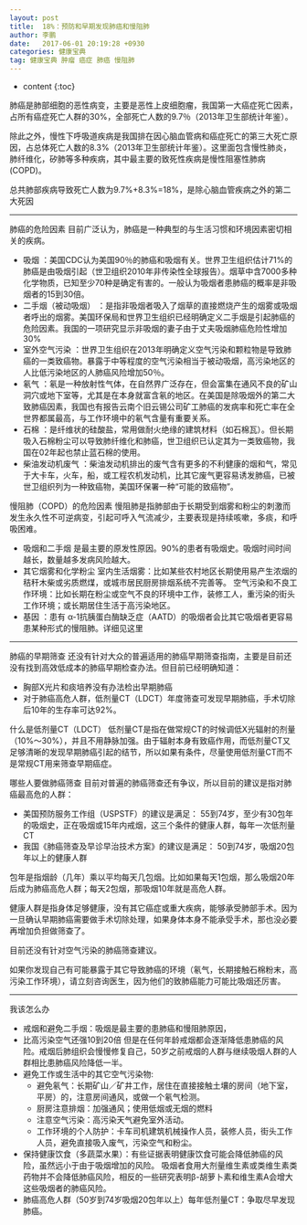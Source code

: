 ```yaml
---
layout: post
title:  18%：预防和早期发现肺癌和慢阻肺
author: 李鹏
date:   2017-06-01 20:19:28 +0930
categories: 健康宝典
tag: 健康宝典 肿瘤 癌症 肺癌 慢阻肺
---
```


* content
{:toc}


肺癌是肺部细胞的恶性病变，主要是恶性上皮细胞瘤，我国第一大癌症死亡因素，占所有癌症死亡人群的30%，全部死亡人数的9.7％（2013年卫生部统计年鉴）。

除此之外，慢性下呼吸道疾病是我国排在因心脑血管病和癌症死亡的第三大死亡原因，占总体死亡人数的8.3%（2013年卫生部统计年鉴）。这里面包含慢性肺炎，肺纤维化，矽肺等多种疾病，其中最主要的致死性疾病是慢性阻塞性肺病(COPD)。

总共肺部疾病导致死亡人数为9.7%+8.3%=18%，是除心脑血管疾病之外的第二大死因

---
肺癌的危险因素
目前广泛认为，肺癌是一种典型的与生活习惯和环境因素密切相关的疾病。

* 吸烟
：美国CDC认为美国90％的肺癌和吸烟有关。世界卫生组织估计71%的肺癌是由吸烟引起（世卫组织2010年非传染性全球报告）。烟草中含7000多种化学物质，已知至少70种是确定有害的。一般认为吸烟者患肺癌的概率是非吸烟者的15到30倍。
* 二手烟（被动吸烟）
：是指非吸烟者吸入了烟草的直接燃烧产生的烟雾或吸烟者呼出的烟雾。美国环保局和世界卫生组织已经明确定义二手烟是引起肺癌的危险因素。我国的一项研究显示非吸烟的妻子由于丈夫吸烟肺癌危险性增加30%
* 室外空气污染
：世界卫生组织在2013年明确定义空气污染和颗粒物是导致肺癌的一类致癌物。暴露于中等程度的空气污染相当于被动吸烟，高污染地区的人比低污染地区的人肺癌风险增加50％。
* 氡气
：氡是一种放射性气体，在自然界广泛存在，但会富集在通风不良的矿山洞穴或地下室等，尤其是在本身就富含氡的地区。在美国是除吸烟外的第二大致肺癌因素，我国也有报告云南个旧云锡公司矿工肺癌的发病率和死亡率在全世界都属最高，与工作环境中的氡气含量有重要关系。
* 石棉
：是纤维状的硅酸盐，常用做耐火绝缘的建筑材料（如石棉瓦）。但长期吸入石棉粉尘可以导致肺纤维化和肺癌，世卫组织已认定其为一类致癌物，我国在02年起也禁止蓝石棉的使用。
* 柴油发动机废气
：柴油发动机排出的废气含有更多的不利健康的烟和气，常见于大卡车，火车，船，或工程农机发动机，比其它废气更容易诱发肺癌，已被世卫组织列为一种致癌物，美国环保署一种“可能的致癌物”。

慢阻肺（COPD）的危险因素
慢阻肺是指肺部由于长期受到烟雾和粉尘的刺激而发生永久性不可逆病变，引起可呼入气流减少，主要表现是持续咳嗽，多痰，和呼吸困难。

* 吸烟和二手烟
是最主要的原发性原因。90%的患者有吸烟史。吸烟时间时间越长，数量越多发病风险越大。
* 其它烟雾和化学粉尘
室内生活烟雾：比如某些农村地区长期使用易产生浓烟的秸秆木柴或劣质燃煤，或城市居民厨房排烟系统不完善等。
空气污染和不良工作环境：比如长期在粉尘或空气不良的环境中工作，装修工人，重污染的街头工作环境；或长期居住生活于高污染地区。
* 基因
：患有 α-1抗胰蛋白酶缺乏症（AATD）的吸烟者会比其它吸烟者更容易患某种形式的慢阻肺。详细见这里

---
肺癌的早期筛查
还没有针对大众的普遍适用的肺癌早期筛查指南，主要是目前还没有找到高效低成本的肺癌早期检查办法。但目前已经明确知道：
* 胸部X光片和痰培养没有办法检出早期肺癌
* 对于肺癌高危人群，低剂量CT（LDCT）年度筛查可发现早期肺癌，手术切除后10年的生存率可达92%。

什么是低剂量CT（LDCT）
低剂量CT是指在做常规CT的时候调低X光辐射的剂量（10%～30%），并且不用静脉加强。由于辐射本身有致癌作用，而低剂量CT又足够清晰的发现早期肺癌引起的结节，所以如果有条件，尽量使用低剂量CT而不是常规CT用来筛查早期癌症。

哪些人要做肺癌筛查
目前对普遍的肺癌筛查还有争议，所以目前的建议是指对肺癌最高危的人群：
* 美国预防服务工作组（USPSTF）的建议是满足：
55到74岁，至少有30包年的吸烟史，正在吸烟或15年内戒烟，这三个条件的健康人群，每年一次低剂量CT
* 我国《肺癌筛查及早诊早治技术方案》的建议是满足：
50到74岁，吸烟20包年以上的健康人群

包年是指烟龄（几年）乘以平均每天几包烟。比如如果每天1包烟，那么吸烟20年后成为肺癌高危人群；每天2包烟，那吸烟10年就是高危人群。

健康人群是指身体足够健康，没有其它癌症或重大疾病，能够承受肺部手术。因为一旦确认早期肺癌需要做手术切除处理，如果身体本身不能承受手术，那也没必要再增加负担做筛查了。

目前还没有针对空气污染的肺癌筛查建议。

如果你发现自己有可能暴露于其它导致肺癌的环境（氡气，长期接触石棉粉末，高污染工作环境），请立刻咨询医生，因为他们的致肺癌能力可能比吸烟还厉害。

---
我该怎么办

* 戒烟和避免二手烟：吸烟是最主要的患肺癌和慢阻肺原因，
* 比高污染空气还强10到20倍
 但是在任何年龄戒烟都会逐渐降低患肺癌的风险。戒烟后肺组织会慢慢修复自己，50岁之前戒烟的人群与继续吸烟人群的人群相比患肺癌风险降低一半。
* 避免工作或生活中的其它空气污染物:
  * 避免氡气：长期矿山／矿井工作，居住在直接接触土壤的房间（地下室，平房）的，注意房间通风，或做一个氡气检测。
  * 厨房注意排烟：加强通风；使用低烟或无烟的燃料
  * 注意空气污染：高污染天气避免室外活动。
  * 工作环境的个人防护：卡车司机建筑机械操作人员，装修人员，街头工作人员，避免直接吸入废气，污染空气和粉尘。
* 保持健康饮食（多蔬菜水果）：有些证据表明健康饮食可能会降低肺癌的风险，虽然远小于由于吸烟增加的风险。
   吸烟者食用大剂量维生素或类维生素类药物并不会降低肺癌风险，相反的一些研究表明β-胡萝卜素和维生素A会增大这些吸烟者的肺癌风险。
* 肺癌高危人群（50岁到74岁吸烟20包年以上）每年低剂量CT：争取尽早发现肺癌。